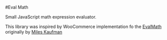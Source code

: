 #Eval Math

Small JavaScript math expression evaluator.

This library was inspired by WooCommerce implementation fo the [EvalMath](https://github.com/woocommerce/woocommerce/blob/trunk/includes/libraries/class-wc-eval-math.php) originally by [Miles Kaufman](https://github.com/dbojdo/eval-math)
